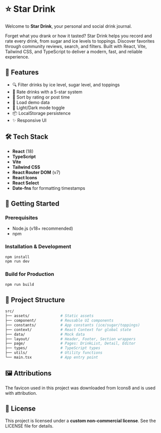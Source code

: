 # ⭐️ Star Drink

Welcome to **Star Drink**, your personal and social drink journal.

Forget what you drank or how it tasted? Star Drink helps you record and rate every drink, from sugar and ice levels to toppings. Discover favorites through community reviews, search, and filters.
Built with React, Vite, Tailwind CSS, and TypeScript to deliver a modern, fast, and reliable experience.

## 🚀 Features

- 🔍 Filter drinks by ice level, sugar level, and toppings
- 🌟 Rate drinks with a 5-star system
- 📜 Sort by rating or post time
- 🧪 Load demo data
- 🔁 Light/Dark mode toggle
- 📦 LocalStorage persistence
- ✨ Responsive UI

## 🛠️ Tech Stack

- **React** (18)
- **TypeScript**
- **Vite**
- **Tailwind CSS**
- **React Router DOM** (v7)
- **React Icons**
- **React Select**
- **Date-fns** for formatting timestamps

## 🚀 Getting Started

### Prerequisites

- Node.js (v18+ recommended)
- npm

### Installation & Development
```bash
npm install
npm run dev
```

### Build for Production
```bash
npm run build
```

## 📁 Project Structure
```bash
src/
├── assets/              # Static assets
├── component/           # Reusable UI components
├── constants/           # App constants (ice/sugar/toppings)
├── context/             # React Context for global state
├── data/                # Mock data
├── layout/              # Header, Footer, Section wrappers
├── page/                # Pages: DrinkList, Detail, Editor
├── types/               # TypeScript types
├── utils/               # Utility functions
└── main.tsx             # App entry point

```

## 🖼️ Attributions
The favicon used in this project was downloaded from Icons8 and is used with attribution.

## 📜 License
This project is licensed under a **custom non-commercial license**.
See the LICENSE file for details.
